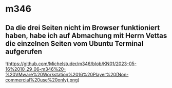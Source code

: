 # m346

## Da die drei Seiten nicht im Browser funktioniert haben, habe ich auf Abmachung mit Herrn Vettas die einzelnen Seiten vom Ubuntu Terminal aufgerufen

!(https://github.com/Michelstuder/m346/blob/KN01/2023-05-16%2010_29_06-m346%20-%20VMware%20Workstation%2016%20Player%20(Non-commercial%20use%20only).png)
